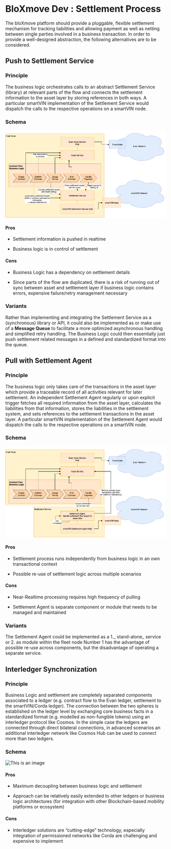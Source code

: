 # BloXmove Dev : Settlement Process
The bloXmove platform should provide a pluggable, flexible settlement mechanism for tracking liabilities and allowing payment as well as netting between single parties involved in a business transaction. In order to provide a well-designed abstraction, the following alternatives are to be considered.

## Push to Settlement Service
### Principle
The business logic orchestrates calls to an abstract Settlement Service (library) at relevant parts of the flow and connects the settlement information to the asset layer by storing references in both ways. A particular smartVIN implementation of the Settlement Service would dispatch the calls to the respective operations on a smartVIN node.

### Schema
![This is an image](1554874007.png)
#### Pros

- Settlement information is pushed in realtime

- Business logic is in control of settlement
#### Cons

- Business Logic has a dependency on settlement details

- Since parts of the flow are duplicated, there is a risk of running out of sync between asset and settlement layer if business logic contains errors, expensive failure/retry management necessary


### Variants

Rather than implementing and integrating the Settlement Service as a (synchronous) library or API, it could also be implemented as or make use of a **Message Queue** to facilitate a more optimized asynchronous handling and simplified retry handling. The Business Logic could then essentially just push settlement related messages in a defined and standardized format into the queue.


## Pull with Settlement Agent
### Principle
The business logic only takes care of the transactions in the asset layer which provide a traceable record of all activities relevant for later settlement. An independent Settlement Agent regularly or upon explicit trigger fetches all required information from the asset layer, calculates the liabilities from that information, stores the liabilities in the settlement system, and sets references to the settlement transactions in the asset layer. A particular smartVIN implementation of the Settlement Agent would dispatch the calls to the respective operations on a smartVIN node.

### Schema
![This is an image](1555889771.png)

#### Pros

- Settlement process runs independently from business logic in an own transactional context

- Possible re-use of settlement logic across multiple scenarios

#### Cons

- Near-Realtime processing requires high frequency of pulling

- Settlement Agent is separate component or module that needs to be managed and maintained

### Variants
The Settlement Agent could be implemented as a
1._ stand-alone_ service or
2. as module within the fleet node
Number 1 has the advantage of possible re-use across components, but the disadvantage of operating a separate service.

## Interledger Synchronization
### Principle
Business Logic and settlement are completely separated components associated to a ledger (e.g. contract flow to the Evan ledger, settlement to the smartVIN/Corda ledger). The connection between the two spheres is established on the ledger level by exchanging core business facts in a standardized format (e.g. modelled as non-fungible tokens) using an interledger protocol like Cosmos. In the simple case the ledgers are connected through direct bilateral connections, in advanced scenarios an additional interledger network like Cosmos Hub can be used to connect more than two ledgers.

### Schema
![This is an image](1656389233.png)
#### Pros

- Maximum decoupling between business logic and settlement

- Approach can be relatively easily extended to other ledgers or business logic architectures (for integration with other Blockchain-based mobility platforms or ecosystem)


#### Cons

- Interledger solutions are “cutting-edge” technology, especially integration of permissioned networks like Corda are challenging and expensive to implement



